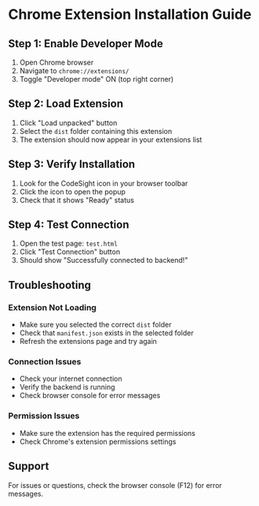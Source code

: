 # Chrome Extension Installation Guide

## Step 1: Enable Developer Mode
1. Open Chrome browser
2. Navigate to `chrome://extensions/`
3. Toggle "Developer mode" ON (top right corner)

## Step 2: Load Extension
1. Click "Load unpacked" button
2. Select the `dist` folder containing this extension
3. The extension should now appear in your extensions list

## Step 3: Verify Installation
1. Look for the CodeSight icon in your browser toolbar
2. Click the icon to open the popup
3. Check that it shows "Ready" status

## Step 4: Test Connection
1. Open the test page: `test.html`
2. Click "Test Connection" button
3. Should show "Successfully connected to backend!"

## Troubleshooting

### Extension Not Loading
- Make sure you selected the correct `dist` folder
- Check that `manifest.json` exists in the selected folder
- Refresh the extensions page and try again

### Connection Issues
- Check your internet connection
- Verify the backend is running
- Check browser console for error messages

### Permission Issues
- Make sure the extension has the required permissions
- Check Chrome's extension permissions settings

## Support

For issues or questions, check the browser console (F12) for error messages.
